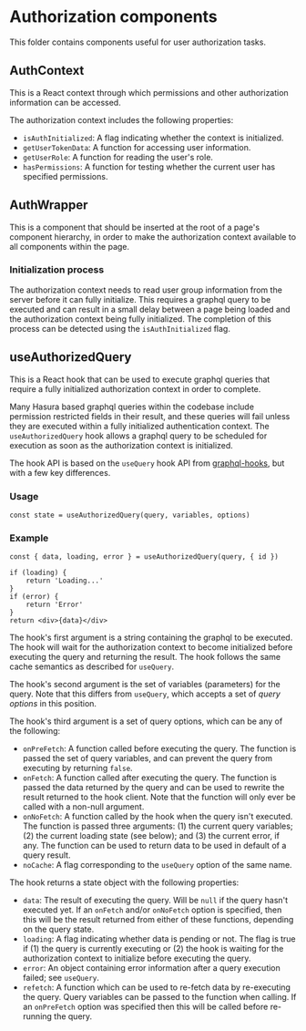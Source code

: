 # Authorization components

This folder contains components useful for user authorization tasks.

## AuthContext

This is a React context through which permissions and other authorization information can be accessed.

The authorization context includes the following properties:

* `isAuthInitialized`: A flag indicating whether the context is initialized.
* `getUserTokenData`: A function for accessing user information.
* `getUserRole`: A function for reading the user's role.
* `hasPermissions`: A function for testing whether the current user has specified permissions.

## AuthWrapper

This is a component that should be inserted at the root of a page's component hierarchy, in order to make the authorization context available to all components within the page.

### Initialization process

The authorization context needs to read user group information from the server before it can fully initialize. This requires a graphql query to be executed and can result in a small delay between a page being loaded and the authorization context being fully initialized. The completion of this process can be detected using the `isAuthInitialized` flag.

## useAuthorizedQuery

This is a React hook that can be used to execute graphql queries that require a fully initialized authorization context in order to complete.

Many Hasura based graphql queries within the codebase include permission restricted fields in their result, and these queries will fail unless they are executed within a fully initialized authentication context. The `useAuthorizedQuery` hook allows a graphql query to be scheduled for execution as soon as the authorization context is initialized.

The hook API is based on the `useQuery` hook API from [graphql-hooks](https://github.com/nearform/graphql-hooks#useQuery), but with a few key differences.

### Usage
```
const state = useAuthorizedQuery(query, variables, options)
```

### Example
```
const { data, loading, error } = useAuthorizedQuery(query, { id })

if (loading) {
    return 'Loading...'
}
if (error) {
    return 'Error'
}
return <div>{data}</div>
```

The hook's first argument is a string containing the graphql to be executed. The hook will wait for the authorization context to become initialized before executing the query and returning the result. The hook follows the same cache semantics as described for `useQuery`.

The hook's second argument is the set of variables (parameters) for the query. Note that this differs from `useQuery`, which accepts a set of _query options_ in this position.

The hook's third argument is a set of query options, which can be any of the following:

* `onPreFetch`: A function called before executing the query. The function is passed the set of query variables, and can prevent the query from executing by returning `false`.
* `onFetch`: A function called after executing the query. The function is passed the data returned by the query and can be used to rewrite the result returned to the hook client. Note that the function will only ever be called with a non-null argument.
* `onNoFetch`: A function called by the hook when the query isn't executed. The function is passed three arguments: (1) the current query variables; (2) the current loading state (see below); and (3) the current error, if any. The function can be used to return data to be used in default of a query result.
* `noCache`: A flag corresponding to the `useQuery` option of the same name.

The hook returns a state object with the following properties:

* `data`: The result of executing the query. Will be `null` if the query hasn't executed yet. If an `onFetch` and/or `onNoFetch` option is specified, then this will be the result returned from either of these functions, depending on the query state.
* `loading`: A flag indicating whether data is pending or not. The flag is true if (1) the query is currently executing or (2) the hook is waiting for the authorization context to initialize before executing the query.
* `error`: An object containing error information after a query execution failed; see `useQuery`.
* `refetch`: A function which can be used to re-fetch data by re-executing the query. Query variables can be passed to the function when calling. If an `onPreFetch` option was specified then this will be called before re-running the query.

